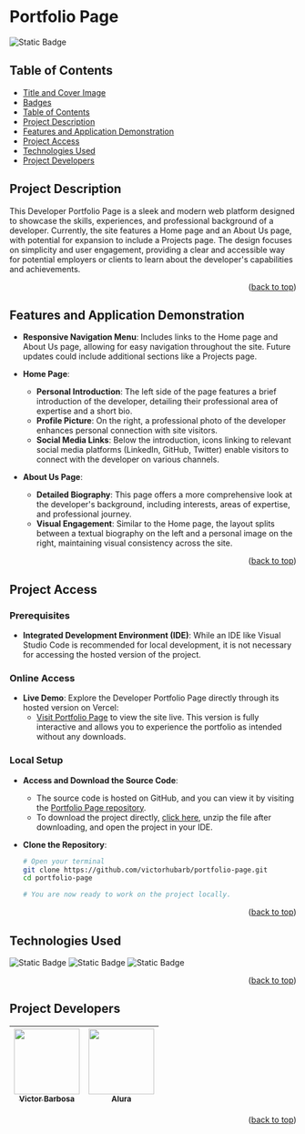 # Portfolio Page <a name="readme-top"></a>
![Static Badge](https://img.shields.io/badge/status-completed-green?style=for-the-badge)

## Table of Contents 
* [Title and Cover Image](#title-and-cover-image)
* [Badges](#badges)
* [Table of Contents](#table-of-contents)
* [Project Description](#project-description)
* [Features and Application Demonstration](#features-and-application-demonstration)
* [Project Access](#project-access)
* [Technologies Used](#technologies-used)
* [Project Developers](#project-developers)

## Project Description
This Developer Portfolio Page is a sleek and modern web platform designed to showcase the skills, experiences, and professional background of a developer. Currently, the site features a Home page and an About Us page, with potential for expansion to include a Projects page. The design focuses on simplicity and user engagement, providing a clear and accessible way for potential employers or clients to learn about the developer's capabilities and achievements.
<p align="right">(<a href="#readme-top">back to top</a>)</p>
 
## Features and Application Demonstration
- **Responsive Navigation Menu**: Includes links to the Home page and About Us page, allowing for easy navigation throughout the site. Future updates could include additional sections like a Projects page.
- **Home Page**:
  - **Personal Introduction**: The left side of the page features a brief introduction of the developer, detailing their professional area of expertise and a short bio.
  - **Profile Picture**: On the right, a professional photo of the developer enhances personal connection with site visitors.
  - **Social Media Links**: Below the introduction, icons linking to relevant social media platforms (LinkedIn, GitHub, Twitter) enable visitors to connect with the developer on various channels.
  
- **About Us Page**:
  - **Detailed Biography**: This page offers a more comprehensive look at the developer's background, including interests, areas of expertise, and professional journey.
  - **Visual Engagement**: Similar to the Home page, the layout splits between a textual biography on the left and a personal image on the right, maintaining visual consistency across the site.
<p align="right">(<a href="#readme-top">back to top</a>)</p>

## Project Access

### Prerequisites
- **Integrated Development Environment (IDE)**: While an IDE like Visual Studio Code is recommended for local development, it is not necessary for accessing the hosted version of the project.

### Online Access
- **Live Demo**: Explore the Developer Portfolio Page directly through its hosted version on Vercel:
  - [Visit Portfolio Page](https://portfolio-page-five-alpha.vercel.app) to view the site live. This version is fully interactive and allows you to experience the portfolio as intended without any downloads.

### Local Setup
- **Access and Download the Source Code**:
  - The source code is hosted on GitHub, and you can view it by visiting the [Portfolio Page repository](https://github.com/victorhubarb/portfolio-page).
  - To download the project directly, [click here](https://github.com/victorhubarb/portfolio-page/archive/refs/heads/main.zip), unzip the file after downloading, and open the project in your IDE.

- **Clone the Repository**:
  ```bash
  # Open your terminal
  git clone https://github.com/victorhubarb/portfolio-page.git
  cd portfolio-page
  
  # You are now ready to work on the project locally.
<p align="right">(<a href="#readme-top">back to top</a>)</p>

## Technologies Used
![Static Badge](https://img.shields.io/badge/HTML5-E34F26?style=for-the-badge&logo=html5&logoColor=white)
![Static Badge](https://img.shields.io/badge/CSS3-1572B6?style=for-the-badge&logo=css3&logoColor=white)
![Static Badge](https://img.shields.io/badge/Figma-F24E1E?style=for-the-badge&logo=figma&logoColor=white)
<p align="right">(<a href="#readme-top">back to top</a>)</p>

## Project Developers
| [<img loading="lazy" src="https://avatars.githubusercontent.com/u/80085116?v=4" width=115><br><sub>Victor Barbosa</sub>](https://github.com/victorhubarb) | [<img loading="lazy" src="https://avatars.githubusercontent.com/u/4975968?s=200&v=4" width=115><br><sub>Alura</sub>](https://github.com/alura-cursos) |
| :---: | :--: |
<p align="right">(<a href="#readme-top">back to top</a>)</p>
